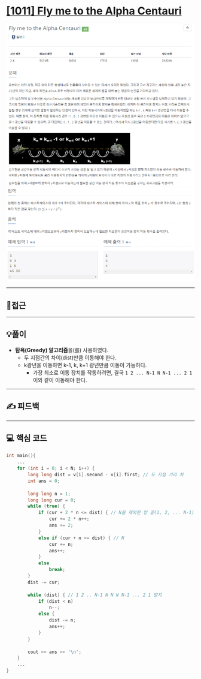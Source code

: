 # [[1011] Fly me to the Alpha Centauri](https://www.acmicpc.net/problem/1011)

![](imgs/1.PNG)
![](imgs/2.PNG)
___
## 🤔접근
___
## 💡풀이
- <b>탐욕(Greedy) 알고리즘</b>을(를) 사용하였다.
	- 두 지점간의 차이(dist)만큼 이동해야 한다.
	- k광년을 이동하면 k-1, k, k+1 광년만큼 이동이 가능하다.
		- 가장 최소로 이동 장치를 작동하려면, 결국 `1 2 ... N-1 N N-1 ... 2 1` 이와 같이 이동해야 한다.
___
## ✍ 피드백
___
## 💻 핵심 코드
```c++
int main(){
	...
	for (int i = 0; i < N; i++) {
		long long dist = v[i].second - v[i].first; // 두 지점 거리 차
		int ans = 0;

		long long n = 1;
		long long cur = 0;
		while (true) {
			if (cur + 2 * n <= dist) { // N을 제외한 양 끝(1, 2, ... N-1)
				cur += 2 * n++;
				ans += 2;
			}
			else if (cur + n <= dist) { // N
				cur += n;
				ans++;
			}
			else
				break;
		}
		dist -= cur;

		while (dist) { // 1 2 .. N-1 N N N N-1 ... 2 1 방지
			if (dist < n)
				n--;
			else {
				dist -= n;
				ans++;
			}
		}

		cout << ans << '\n';
	}
	...
}
```